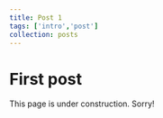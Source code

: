 ```yaml
---
title: Post 1
tags: ['intro','post']
collection: posts
---
```


# First post
This page is under construction. Sorry!